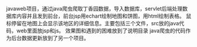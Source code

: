 javaweb项目，通过java爬虫爬取丁香园数据，导入数据库，servlet后端处理数据库内容并且发到前台，前台jsp用echart绘制地图和饼图，用html绘制表格。
鼠标停留在地图上会显示该地区的详细信息。主要包括三个文件，src放的java代码，web里面放jsp和js。
效果图和遇到的困难放到了说明目录
java爬虫的代码作为后台数据更新放到了另一个项目。
